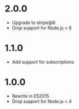 # 2.0.0

- Upgrade to stripe@6
- Drop support for Node.js < 6

# 1.1.0

- Add support for subscriptions

# 1.0.0

- Rewrite in ES2015
- Drop support for Node.js < 4
